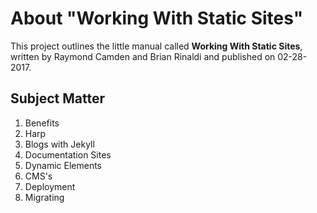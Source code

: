 

# About "Working With Static Sites"

This project outlines the little manual called **Working With Static Sites**, written by
Raymond Camden and Brian Rinaldi and published on 02-28-2017.


## Subject Matter

1.  Benefits
2.  Harp
3.  Blogs with Jekyll
4.  Documentation Sites
5.  Dynamic Elements
6.  CMS's
7.  Deployment
8.  Migrating

